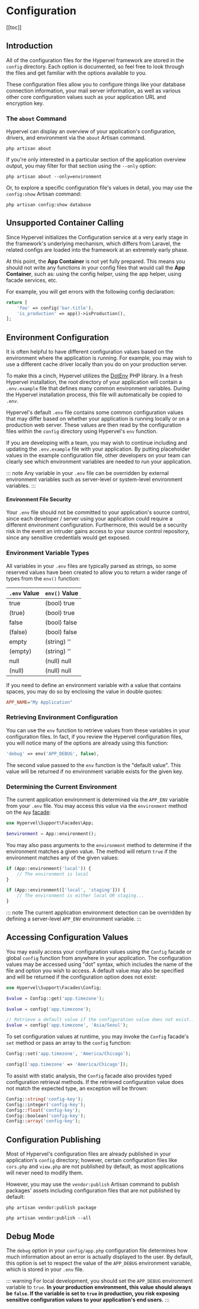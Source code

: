 # Configuration
[[toc]]

## Introduction

All of the configuration files for the Hypervel framework are stored in the `config` directory. Each option is documented, so feel free to look through the files and get familiar with the options available to you.

These configuration files allow you to configure things like your database connection information, your mail server information, as well as various other core configuration values such as your application URL and encryption key.

### The `about` Command

Hypervel can display an overview of your application's configuration, drivers, and environment via the `about` Artisan command.

```shell:no-line-numbers
php artisan about
```

If you're only interested in a particular section of the application overview output, you may filter for that section using the `--only` option:

```shell:no-line-numbers
php artisan about --only=environment
```

Or, to explore a specific configuration file's values in detail, you may use the `config:show` Artisan command:

```shell:no-line-numbers
php artisan config:show database
```

## Unsupported Container Calling

Since Hypervel initializes the Configuration service at a very early stage in the framework's underlying mechanism, which differs from Laravel, the related configs are loaded into the framework at an extremely early phase.

At this point, the **App Container** is not yet fully prepared. This means you should not write any functions in your config files that would call the **App Container**, such as: using the config helper, using the app helper, using facade services, etc.

For example, you will get errors with the following config declaration:

```php
return [
    'foo' => config('bar.title'),
    'is_production' => app()->isProduction(),
];
```

## Environment Configuration

It is often helpful to have different configuration values based on the environment where the application is running. For example, you may wish to use a different cache driver locally than you do on your production server.

To make this a cinch, Hypervel utilizes the [DotEnv](https://github.com/vlucas/phpdotenv) PHP library. In a fresh Hypervel installation, the root directory of your application will contain a `.env.example` file that defines many common environment variables. During the Hypervel installation process, this file will automatically be copied to `.env`.

Hypervel's default `.env` file contains some common configuration values that may differ based on whether your application is running locally or on a production web server. These values are then read by the configuration files within the `config` directory using Hypervel's `env` function.

If you are developing with a team, you may wish to continue including and updating the `.env.example` file with your application. By putting placeholder values in the example configuration file, other developers on your team can clearly see which environment variables are needed to run your application.

::: note
Any variable in your `.env` file can be overridden by external environment variables such as server-level or system-level environment variables.
:::

#### Environment File Security

Your `.env` file should not be committed to your application's source control, since each developer / server using your application could require a different environment configuration. Furthermore, this would be a security risk in the event an intruder gains access to your source control repository, since any sensitive credentials would get exposed.

### Environment Variable Types

All variables in your `.env` files are typically parsed as strings, so some reserved values have been created to allow you to return a wider range of types from the `env()` function:

<div class="overflow-auto">

| `.env` Value | `env()` Value |
| ------------ | ------------- |
| true         | (bool) true   |
| (true)       | (bool) true   |
| false        | (bool) false  |
| (false)      | (bool) false  |
| empty        | (string) ''   |
| (empty)      | (string) ''   |
| null         | (null) null   |
| (null)       | (null) null   |

</div>

If you need to define an environment variable with a value that contains spaces, you may do so by enclosing the value in double quotes:

```ini
APP_NAME="My Application"
```

### Retrieving Environment Configuration

You can use the `env` function to retrieve values from these variables in your configuration files. In fact, if you review the Hypervel configuration files, you will notice many of the options are already using this function:

```php
'debug' => env('APP_DEBUG', false),
```

The second value passed to the `env` function is the "default value". This value will be returned if no environment variable exists for the given key.

### Determining the Current Environment

The current application environment is determined via the `APP_ENV` variable from your `.env` file. You may access this value via the `environment` method on the `App` [facade](/docs/facades):

```php
use Hypervel\Support\Facades\App;

$environment = App::environment();
```

You may also pass arguments to the `environment` method to determine if the environment matches a given value. The method will return `true` if the environment matches any of the given values:

```php
if (App::environment('local')) {
    // The environment is local
}

if (App::environment(['local', 'staging'])) {
    // The environment is either local OR staging...
}
```

::: note
The current application environment detection can be overridden by defining a server-level `APP_ENV` environment variable.
:::

## Accessing Configuration Values

You may easily access your configuration values using the `Config` facade or global `config` function from anywhere in your application. The configuration values may be accessed using "dot" syntax, which includes the name of the file and option you wish to access. A default value may also be specified and will be returned if the configuration option does not exist:

```php
use Hypervel\Support\Facades\Config;

$value = Config::get('app.timezone');

$value = config('app.timezone');

// Retrieve a default value if the configuration value does not exist...
$value = config('app.timezone', 'Asia/Seoul');
```

To set configuration values at runtime, you may invoke the `Config` facade's `set` method or pass an array to the `config` function:

```php
Config::set('app.timezone', 'America/Chicago');

config(['app.timezone' => 'America/Chicago']);
```

To assist with static analysis, the `Config` facade also provides typed configuration retrieval methods. If the retrieved configuration value does not match the expected type, an exception will be thrown:

```php
Config::string('config-key');
Config::integer('config-key');
Config::float('config-key');
Config::boolean('config-key');
Config::array('config-key');
```

## Configuration Publishing

Most of Hypervel's configuration files are already published in your application's `config` directory; however, certain configuration files like `cors.php` and `view.php` are not published by default, as most applications will never need to modify them.

However, you may use the `vendor:publish` Artisan command to publish packages' assets including configuration files that are not published by default:

```shell:no-line-numbers
php artisan vendor:publish package

php artisan vendor:publish --all
```

## Debug Mode

The `debug` option in your `config/app.php` configuration file determines how much information about an error is actually displayed to the user. By default, this option is set to respect the value of the `APP_DEBUG` environment variable, which is stored in your `.env` file.

::: warning
For local development, you should set the `APP_DEBUG` environment variable to `true`. **In your production environment, this value should always be `false`. If the variable is set to `true` in production, you risk exposing sensitive configuration values to your application's end users.**
:::
